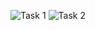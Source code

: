 ![Task 1](https://user-images.githubusercontent.com/123944620/215530820-baf7eb89-f78e-4e41-84f5-387f49a523e8.png)
![Task 2](https://user-images.githubusercontent.com/123944620/215531223-310868a9-a986-4414-8644-0132fdb23856.png)
